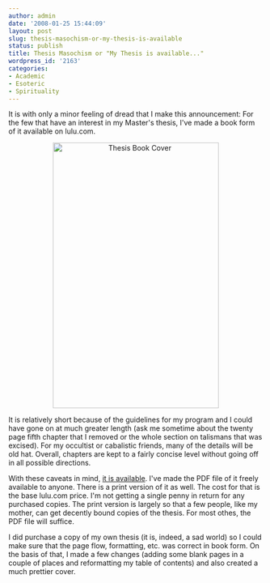 ```yaml
---
author: admin
date: '2008-01-25 15:44:09'
layout: post
slug: thesis-masochism-or-my-thesis-is-available
status: publish
title: Thesis Masochism or "My Thesis is available..."
wordpress_id: '2163'
categories:
- Academic
- Esoteric
- Spirituality
---
```

It is with only a minor feeling of dread that I make this announcement: For the few that have an interest in my Master's thesis, I've made a book form of it available on lulu.com.
<p align="center"><a href="http://www.flickr.com/photos/albill/2219762370/" title="Thesis Book Cover by albill, on Flickr"><img src="http://farm3.static.flickr.com/2217/2219762370_c08a0a2cf1_o.png" width="328" height="525" alt="Thesis Book Cover" /></a></p>
It is relatively short because of the guidelines for my program and I could have gone on at much greater length (ask me sometime about the twenty page fifth chapter that I removed or the whole section on talismans that was excised). For my occultist or cabalistic friends, many of the details will be old hat. Overall, chapters are kept to a fairly concise level without going off in all possible directions.

With these caveats in mind, <a href="http://www.lulu.com/content/1876937">it is available</a>. I've made the PDF file of it freely available to anyone. There is a print version of it as well. The cost for that is the base lulu.com price. I'm not getting a single penny in return for any purchased copies. The print version is largely so that a few people, like my mother, can get decently bound copies of the thesis. For most othes, the PDF file will suffice.

I did purchase a copy of my own thesis (it is, indeed, a sad world) so I could make sure that the page flow, formatting, etc. was correct in book form. On the basis of that, I made a few changes (adding some blank pages in a couple of places and reformatting my table of contents)  and also created a much prettier cover. 
